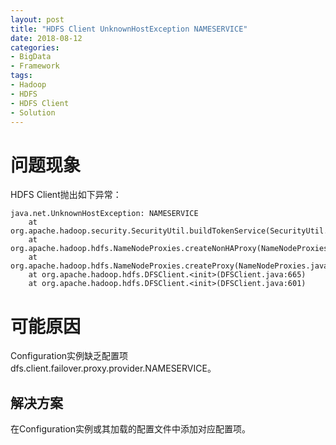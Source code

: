 ```yaml
---
layout: post
title: "HDFS Client UnknownHostException NAMESERVICE"
date: 2018-08-12
categories: 
- BigData
- Framework
tags: 
- Hadoop
- HDFS
- HDFS Client
- Solution
---
```


# 问题现象

HDFS Client抛出如下异常：

	java.net.UnknownHostException: NAMESERVICE
		at org.apache.hadoop.security.SecurityUtil.buildTokenService(SecurityUtil.java:374)
		at org.apache.hadoop.hdfs.NameNodeProxies.createNonHAProxy(NameNodeProxies.java:312)
		at org.apache.hadoop.hdfs.NameNodeProxies.createProxy(NameNodeProxies.java:178)
		at org.apache.hadoop.hdfs.DFSClient.<init>(DFSClient.java:665)
		at org.apache.hadoop.hdfs.DFSClient.<init>(DFSClient.java:601)

# 可能原因

Configuration实例缺乏配置项dfs.client.failover.proxy.provider.NAMESERVICE。

## 解决方案

在Configuration实例或其加载的配置文件中添加对应配置项。